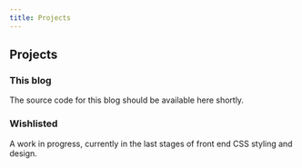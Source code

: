 ```yaml
---
title: Projects
---
```


## Projects

### This blog

The source code for this blog should be available here shortly.

### Wishlisted

A work in progress, currently in the last stages of front end CSS styling and design.